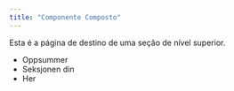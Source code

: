 ```yaml
---
title: "Componente Composto"
---
```


Esta é a página de destino de uma seção de nível superior.

* Oppsummer
* Seksjonen din
* Her
